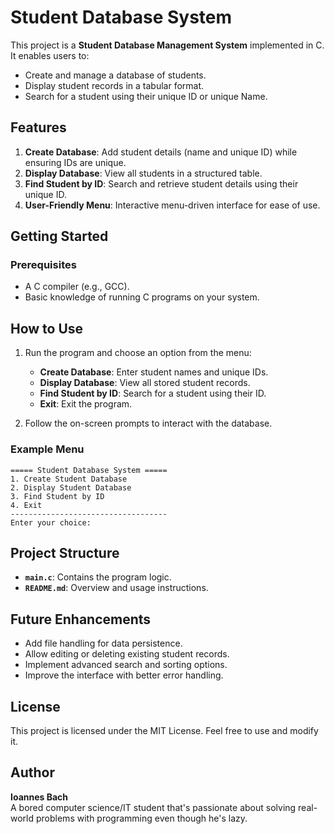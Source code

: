 # Student Database System

This project is a **Student Database Management System** implemented in C. It enables users to:

- Create and manage a database of students.
- Display student records in a tabular format.
- Search for a student using their unique ID or unique Name.

## Features

1. **Create Database**: Add student details (name and unique ID) while ensuring IDs are unique.
2. **Display Database**: View all students in a structured table.
3. **Find Student by ID**: Search and retrieve student details using their unique ID.
4. **User-Friendly Menu**: Interactive menu-driven interface for ease of use.

## Getting Started

### Prerequisites

- A C compiler (e.g., GCC).
- Basic knowledge of running C programs on your system.

## How to Use

1. Run the program and choose an option from the menu:
   - **Create Database**: Enter student names and unique IDs.
   - **Display Database**: View all stored student records.
   - **Find Student by ID**: Search for a student using their ID.
   - **Exit**: Exit the program.

2. Follow the on-screen prompts to interact with the database.

### Example Menu

```
===== Student Database System =====
1. Create Student Database
2. Display Student Database
3. Find Student by ID
4. Exit
-----------------------------------
Enter your choice:
```

## Project Structure

- **`main.c`**: Contains the program logic.
- **`README.md`**: Overview and usage instructions.

## Future Enhancements

- Add file handling for data persistence.
- Allow editing or deleting existing student records.
- Implement advanced search and sorting options.
- Improve the interface with better error handling.

## License

This project is licensed under the MIT License. Feel free to use and modify it.

## Author

**Ioannes Bach**  
A bored computer science/IT student that's passionate about solving real-world problems with programming even though he's lazy.


